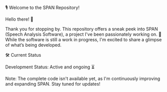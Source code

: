 🎙️ Welcome to the SPAN Repository!

Hello there! 👋

Thank you for stopping by. This repository offers a sneak peek into SPAN (Speech Analysis Software), a project I've been passionately working on. 🚀 While the software is still a work in progress, I'm excited to share a glimpse of what’s being developed.

🛠️ Current Status

Development Status: Active and ongoing ⏳

Note: The complete code isn't available yet, as I'm continuously improving and expanding SPAN. Stay tuned for updates!

